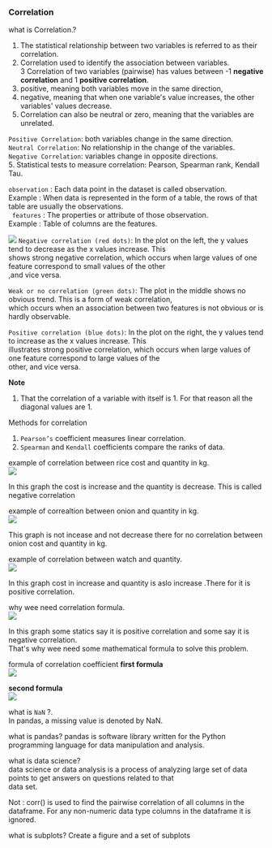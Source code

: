 ### Correlation    

what is Correlation.?   
   
1.  The statistical relationship between two variables is referred to as their correlation.
2. Correlation used to identify the association between variables.   
3 Correlation of two variables (pairwise) has values between -1 **negative correlation** and 1 **positive correlation**.     
4. positive, meaning both variables move in the same direction,  
5. negative, meaning that when one variable's value increases, the other variables' values decrease. 
6. Correlation can also be neutral or zero, meaning that the variables are unrelated.    

`Positive Correlation`: both variables change in the same direction.    
`Neutral Correlation`: No relationship in the change of the variables.   
`Negative Correlation`: variables change in opposite directions.   
5. Statistical tests to measure correlation: Pearson, Spearman rank, Kendall Tau.       


   
`observation` : Each data point in the dataset is called observation.     
Example : When data is represented in the form of a table, the rows of that table are usually the observations.             
` features` : The properties or attribute of those observation.    
Example : Table of columns are the features.        

![](https://files.realpython.com/media/py-corr-1.d13ed60a9b91.png)
`Negative correlation (red dots)`: In the plot on the left, the y values tend to decrease as the x values increase. This    
shows strong negative correlation, which occurs when large values of one feature correspond to small values of the other    
,and vice versa.   
   
   
`Weak or no correlation (green dots)`: The plot in the middle shows no obvious trend. This is a form of weak correlation,    
which occurs when an association between two features is not obvious or is hardly observable.        


`Positive correlation (blue dots)`: In the plot on the right, the y values tend to increase as the x values increase. This     
illustrates strong positive correlation, which occurs when large values of one feature correspond to large values of the          
other, and vice versa.    
  
**Note**    
1. That the correlation of a variable with itself is 1. For that reason all the diagonal values are 1.    


Methods for correlation   
1. `Pearson’s` coefficient measures linear correlation.    
2. `Spearman` and `Kendall` coefficients compare the ranks of data.   

example of correlation between rice cost and quantity in kg.     
![](https://github.com/MaazMS/python/blob/master/correlation/basic_correlation_concept_doc/images_of_correlation_concept/Screenshot%20from%202020-08-27%2016-45-03.png?raw=true)     
      
In this graph the cost is increase and the quantity is decrease. This is called negative correlation       

example of correaltion between onion and quantity in kg.      
![](https://github.com/MaazMS/python/blob/master/correlation/basic_correlation_concept_doc/images_of_correlation_concept/Screenshot%20from%202020-08-27%2017-09-24.png?raw=true)    
          
This graph is not incease and not decrease there for no correlation between onion cost and quantity in kg.       
   
example of correlation between watch and quantity.      
![](https://github.com/MaazMS/python/blob/master/correlation/basic_correlation_concept_doc/images_of_correlation_concept/Screenshot%20from%202020-08-27%2017-10-12.png?raw=true)    
     
In this graph cost in increase and quantity is aslo increase .There for it is positive correlation.      

why wee need correlation formula.      
![](https://github.com/MaazMS/python/blob/master/correlation/basic_correlation_concept_doc/images_of_correlation_concept/why_we_need_formula_of_correlation.png?raw=true)    
    
In this graph some statics say it is positive correlation and some say it is negative correlation.    
That's why wee need some mathematical formula to solve this problem.   
   
formula of correlation coefficient 
**first formula**   
![](https://cdn1.byjus.com/wp-content/uploads/2019/06/word-image28.png)      
      
**second formula**   
![](https://cdn1.byjus.com/wp-content/uploads/2019/02/Correlation-Coefficient-Formula.png)     
     

      



what is `NaN` ?.   
In pandas, a missing value is denoted by NaN.   

what is pandas? 
pandas is software library written for the Python programming language for data manipulation and analysis.        

what is data science?   
data science or data analysis is a process of analyzing large set of data points to get answers on questions related to that   
data set.         

Not : corr() is used to find the pairwise correlation of all columns in the dataframe. For any non-numeric data type columns in the dataframe it is ignored.   

what is subplots? 
 Create a figure and a set of subplots

